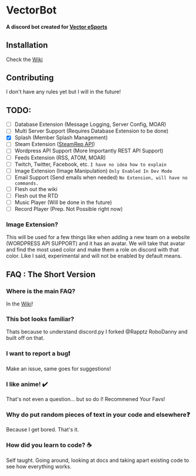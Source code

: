 # VectorBot
#### A discord bot created for [Vector eSports](http://vectoresports.co.za)

## Installation
Check the [Wiki](https://github.com/TagnumElite/VectorBot/wiki)

## Contributing
I don't have any rules yet but I will in the future!

## TODO:
- [ ] Database Extension (Message Logging, Server Config, MOAR)
- [ ] Multi Server Support (Requires Database Extension to be done)
- [x] Splash (Member Splash Management)
- [ ] Steam Extension ([SteamRep API](https://github.com/EliteKast/libzaek.py))
- [ ] Wordpress API Support (More Importantly REST API Support)
- [ ] Feeds Extension (RSS, ATOM, MOAR)
- [ ] Twitch, Twitter, Facebook, etc. `I have no idea how to explain`
- [ ] Image Extension (Image Manipulation) `Only Enabled In Dev Mode`
- [ ] Email Support (Send emails when needed) `No Extension, will have no commands.`
- [ ] Flesh out the wiki
- [ ] Flesh out the RTD
- [ ] Music Player (Will be done in the future)
- [ ] Record Player (Prep. Not Possible right now)

### Image Extension?
This will be used for a few things like when adding a new team on a website (WORDPRESS API SUPPORT) and it has an avatar. We will take that avatar and find the most used color and make them a role on discord with that color. Like I said, experimental and will not be enabled by default means.

## FAQ : The Short Version
### Where is the main FAQ?
In the [Wiki](https://github.com/TagnumElite/VectorBot/wiki)!
### This bot looks familiar?
Thats because to understand discord.py I forked @Rapptz RoboDanny and built off on that.
### I want to report a bug:heavy_exclamation_mark:
Make an issue, same goes for suggestions!
### I like anime! :heavy_check_mark:
That's not even a question... but so do I! Recommened Your Favs!
### Why do put random pieces of text in your code and elsewhere:question:
Because I get bored. That's it.
### How did you learn to code? :coffee:
Self taught. Going around, looking at docs and taking apart existing code to see how everything works.